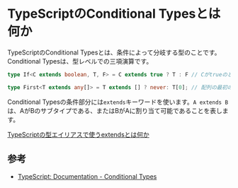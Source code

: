 # TypeScriptのConditional Typesとは何か

TypeScriptのConditional Typesとは、条件によって分岐する型のことです。Conditional Typesは、型レベルでの三項演算です。

```ts
type If<C extends boolean, T, F> = C extends true ? T : F // CがtrueのときT、falseのときFを返す型

type First<T extends any[]> = T extends [] ? never: T[0]; // 配列の最初の要素の型を求める型
```

Conditional Typesの条件部分には`extends`キーワードを使います。`A extends B`は、AがBのサブタイプである、またはBがAに割り当て可能であることを表します。

[TypeScriptの型エイリアスで使うextendsとは何か](TypeScriptの型エイリアスで使うextendsとは何か.md)

## 参考

- [TypeScript: Documentation - Conditional Types](https://www.typescriptlang.org/docs/handbook/2/conditional-types.html)